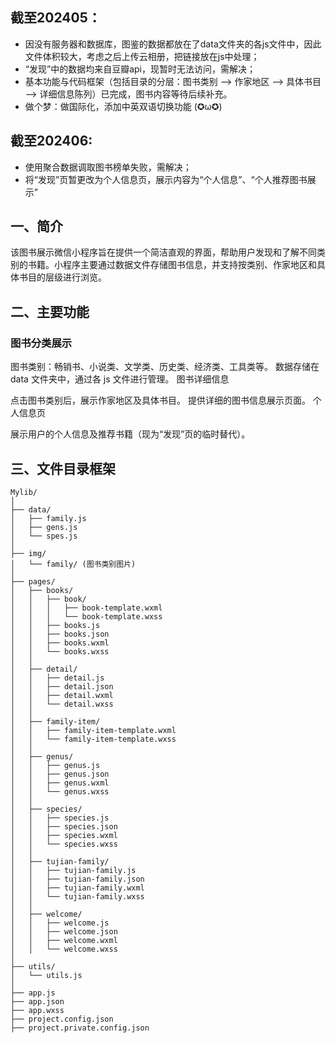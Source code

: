 ## 截至202405：
- 因没有服务器和数据库，图鉴的数据都放在了data文件夹的各js文件中，因此文件体积较大，考虑之后上传云相册，把链接放在js中处理；
- “发现”中的数据均来自豆瓣api，现暂时无法访问，需解决；
- 基本功能与代码框架（包括目录的分层：图书类别 --> 作家地区 --> 具体书目 --> 详细信息陈列）已完成，图书内容等待后续补充。
- 做个梦：做国际化，添加中英双语切换功能 (✪ω✪)

## 截至202406:
- 使用聚合数据调取图书榜单失败，需解决；
- 将“发现”页暂更改为个人信息页，展示内容为“个人信息”、“个人推荐图书展示”

## 一、简介
该图书展示微信小程序旨在提供一个简洁直观的界面，帮助用户发现和了解不同类别的书籍。小程序主要通过数据文件存储图书信息，并支持按类别、作家地区和具体书目的层级进行浏览。

## 二、主要功能
### 图书分类展示

图书类别：畅销书、小说类、文学类、历史类、经济类、工具类等。
数据存储在 data 文件夹中，通过各 js 文件进行管理。
图书详细信息

点击图书类别后，展示作家地区及具体书目。
提供详细的图书信息展示页面。
个人信息页

展示用户的个人信息及推荐书籍（现为“发现”页的临时替代）。

## 三、文件目录框架
```
Mylib/
│
├── data/
│   ├── family.js
│   ├── gens.js
│   └── spes.js
│
├── img/
│   └── family/ (图书类别图片)
│
├── pages/
│   ├── books/
│   │   ├── book/
│   │   │   ├── book-template.wxml
│   │   │   └── book-template.wxss
│   │   ├── books.js
│   │   ├── books.json
│   │   ├── books.wxml
│   │   └── books.wxss
│   │
│   ├── detail/
│   │   ├── detail.js
│   │   ├── detail.json
│   │   ├── detail.wxml
│   │   └── detail.wxss
│   │
│   ├── family-item/
│   │   ├── family-item-template.wxml
│   │   └── family-item-template.wxss
│   │
│   ├── genus/
│   │   ├── genus.js
│   │   ├── genus.json
│   │   ├── genus.wxml
│   │   └── genus.wxss
│   │
│   ├── species/
│   │   ├── species.js
│   │   ├── species.json
│   │   ├── species.wxml
│   │   └── species.wxss
│   │
│   ├── tujian-family/
│   │   ├── tujian-family.js
│   │   ├── tujian-family.json
│   │   ├── tujian-family.wxml
│   │   └── tujian-family.wxss
│   │
│   ├── welcome/
│   │   ├── welcome.js
│   │   ├── welcome.json
│   │   ├── welcome.wxml
│   │   └── welcome.wxss
│
├── utils/
│   └── utils.js
│
├── app.js
├── app.json
├── app.wxss
├── project.config.json
├── project.private.config.json

```
